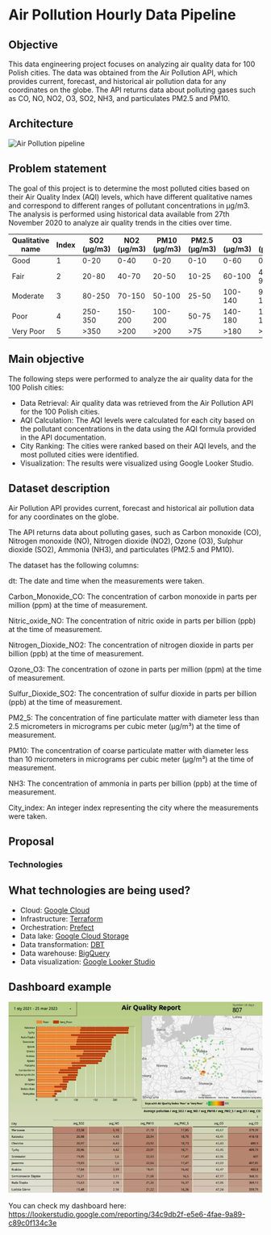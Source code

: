 # Air Pollution Hourly Data Pipeline

## Objective

This data engineering project focuses on analyzing air quality data for 100 Polish cities. The data was obtained from the Air Pollution API, which provides current, forecast, and historical air pollution data for any coordinates on the globe. The API returns data about polluting gases such as CO, NO, NO2, O3, SO2, NH3, and particulates PM2.5 and PM10.

## Architecture

![Air Pollution pipeline](https://user-images.githubusercontent.com/26925238/225983954-96b5e1e3-ef79-4a7b-aa37-840c2eee4020.jpg)

## Problem statement

The goal of this project is to determine the most polluted cities based on their Air Quality Index (AQI) levels, which have different qualitative names and correspond to different ranges of pollutant concentrations in μg/m3. The analysis is performed using historical data available from 27th November 2020 to analyze air quality trends in the cities over time.

| Qualitative name | Index | SO2 (μg/m3) | NO2 (μg/m3) | PM10 (μg/m3) | PM2.5 (μg/m3) | O3 (μg/m3) | CO (μg/m3) |
|------------------|-------|-------------|-------------|---------------|----------------|------------|-------------|
| Good             | 1     | 0-20        | 0-40        | 0-20          | 0-10           | 0-60      | 0-4400    |
| Fair             | 2     | 20-80       | 40-70       | 20-50         | 10-25          | 60-100    | 4400-9400 |
| Moderate         | 3     | 80-250      | 70-150      | 50-100        | 25-50          | 100-140   | 9400-12400|
| Poor             | 4     | 250-350     | 150-200     | 100-200       | 50-75          | 140-180   | 12400-15400|
| Very Poor        | 5     | >350        | >200        | >200          | >75            | >180      | >15400    |


## Main objective

The following steps were performed to analyze the air quality data for the 100 Polish cities:

- Data Retrieval: Air quality data was retrieved from the Air Pollution API for the 100 Polish cities.
- AQI Calculation: The AQI levels were calculated for each city based on the pollutant concentrations in the data using the AQI formula provided in the API documentation.
- City Ranking: The cities were ranked based on their AQI levels, and the most polluted cities were identified.
- Visualization: The results were visualized using Google Looker Studio.


## Dataset description

Air Pollution API provides current, forecast and historical air pollution data for any coordinates on the globe.

The API returns data about polluting gases, such as Carbon monoxide (CO), Nitrogen monoxide (NO), Nitrogen dioxide (NO2), Ozone (O3), Sulphur dioxide (SO2), Ammonia (NH3), and particulates (PM2.5 and PM10).

The dataset has the following columns:

dt: The date and time when the measurements were taken.

Carbon_Monoxide_CO: The concentration of carbon monoxide in parts per million (ppm) at the time of measurement.

Nitric_oxide_NO: The concentration of nitric oxide in parts per billion (ppb) at the time of measurement.

Nitrogen_Dioxide_NO2: The concentration of nitrogen dioxide in parts per billion (ppb) at the time of measurement.

Ozone_O3: The concentration of ozone in parts per million (ppm) at the time of measurement.

Sulfur_Dioxide_SO2: The concentration of sulfur dioxide in parts per billion (ppb) at the time of measurement.

PM2_5: The concentration of fine particulate matter with diameter less than 2.5 micrometers in micrograms per cubic meter (µg/m³) at the time of measurement.

PM10: The concentration of coarse particulate matter with diameter less than 10 micrometers in micrograms per cubic meter (µg/m³) at the time of measurement.

NH3: The concentration of ammonia in parts per billion (ppb) at the time of measurement.

City_index: An integer index representing the city where the measurements were taken.

## Proposal

### Technologies
## What technologies are being used?
- Cloud: [Google Cloud](https://cloud.google.com)
- Infrastructure: [Terraform](https://www.terraform.io/)
- Orchestration: [Prefect](https://www.prefect.io/)
- Data lake: [Google Cloud Storage](https://cloud.google.com/storage)
- Data transformation: [DBT](https://www.getdbt.com/)
- Data warehouse: [BigQuery](https://cloud.google.com/bigquery)
- Data visualization: [Google Looker Studio](https://cloud.google.com/looker)

## Dashboard example
<p align="left">
<img src="images/example_dashboard.JPG" width="600">
</p>

You can check my dashboard here:
https://lookerstudio.google.com/reporting/34c9db2f-e5e6-4fae-9a89-c89c0f134c3e
